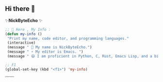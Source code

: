 ## Hi there 👋


 ✨**NickByteEcho** ✨ 

 ``` lisp
;; 💬 Here , My Info :
(defun my-info ()
  "Print my name, code editor, and programming languages."
  (interactive)
  (message " 🔭 My name is NickByteEcho.")
  (message " ⚡ My editor is Emacs. ")
  (message " 😄 I am proficient in Python, C, Rust, Emacs Lisp, and a bit of web languages."))

;; F1
(global-set-key (kbd "<f1>") 'my-info)

```

<img src="https://github.com/user-attachments/assets/0718b80e-6c1e-4659-bde5-452b8a0d2ba6" alt="lejqyclejqyclejq" style="zoom: 25%;" />


